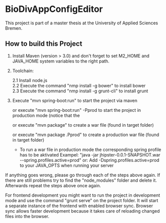 # BioDivAppConfigEditor
This project is part of a master thesis at the University of Applied Sciences Bremen.

How to build this Project
----------------------------------------------------------------------------------------------------------------------

1. Install Maven (version > 3.0) and don't forget to set M2_HOME and JAVA_HOME system variables to the right  path.
2. Toolchain:

   2.1 Install node.js    
   2.2 Execute the command "nmp install -g bower" to install bower  
   2.3 Execute the command "nmp install -g grunt-cli" to install grunt
3. Execute "mvn spring-boot:run" to start the project via maven

   or execute "mvn spring-boot:run" -Pprod to start the project in production mode (notice that the 
   
   or execute "mvn package" to create a war file (found in target folder) 
   
   or execute "mvn package .Pprod" to create a production war file (found in target folder) 
   
    - To run a war file in production mode the corresponding spring profile has to be aktivated 
   Exampel: "java -jar jhipster-0.0.1-SNAPSHOT.war --spring.profiles.active=prod"
   or:  Add -Dspring.profiles.active=prod to your JAVA_OPTS when running your server

If anything goes wrong, please go through each of the steps above again. If there are still problems try to find 
the "node_modules" folder and delete it. Afterwards repeat the steps above once again.

For frontend development you might want to run the project in development mode and use the command "grunt serve" 
on the project folder. It will start a separate instance of the frontend with enabled browser sync. Browser sync 
allows faster development because it takes care of reloading changed files into the browser. 
